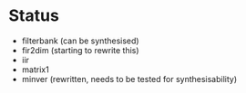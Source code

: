 # Status

* filterbank (can be synthesised)
* fir2dim (starting to rewrite this)
* iir
* matrix1
* minver (rewritten, needs to be tested for synthesisability)